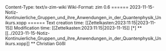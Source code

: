 Content-Type: text/x-zim-wiki
Wiki-Format: zim 0.6
====== 2023-11-15-Notiz-Kontinuierliche_Gruppen_und_ihre_Anwendungen_in_der_Quantenphysik_Unikurs.xopp ======
Text creation time: [[Zettelkasten:2023:11:15|2023-11-15]] Modification time: [[Zettelkasten:2023:11:15|2023-11-15]]
[*] **[[../2023-11-15-Notiz-Kontinuierliche_Gruppen_und_ihre_Anwendungen_in_der_Quantenphysik_Unikurs.xopp]] **
Christian Gößl
